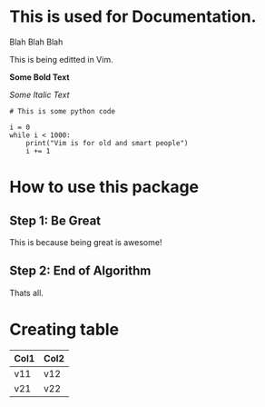 # This is used for Documentation.

Blah Blah Blah

This is being editted in Vim.

**Some Bold Text**

*Some Italic Text*

```
# This is some python code

i = 0
while i < 1000:
    print("Vim is for old and smart people")
    i += 1
```

# How to use this package

## Step 1: Be Great
This is because being great is awesome!
## Step 2: End of Algorithm
Thats all.


# Creating table
| Col1 | Col2 |
| ---- | ---- |
| v11 | v12 |
| v21 | v22 |
